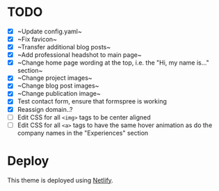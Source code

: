# TODO
- [x] ~Update config.yaml~
- [x] ~Fix favicon~
- [x] ~Transfer additional blog posts~
- [x] ~Add professional headshot to main page~
- [x] ~Change home page wording at the top, i.e. the "Hi, my name is..." section~
- [x] ~Change project images~
- [x] ~Change blog post images~
- [x] ~Change publication image~
- [x] Test contact form, ensure that formspree is working
- [x] Reassign domain..?
- [ ] Edit CSS for all `<img>` tags to be center aligned
- [ ] Edit CSS for all `<a>` tags to have the same hover animation as do the company names in the "Experiences" section

# Deploy
This theme is deployed using [Netlify](https://netlify.com).
